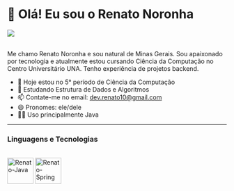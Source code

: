 # 👋 Olá! Eu sou o Renato Noronha 

<div>
  <a href="https://www.linkedin.com/in/renatonoronha/" target="_blank"><img src="https://img.shields.io/badge/LinkedIn-0077B5?style=for-the-badge&logo=linkedin&logoColor=white" target="_blank"></a>
</div>

<br>

Me chamo Renato Noronha e sou natural de Minas Gerais. Sou apaixonado por tecnologia e atualmente estou cursando Ciência da Computação no Centro Universitário UNA. Tenho experiência de projetos backend.

- 👀 Hoje estou no 5° período de Ciência da Computação
- 🌱 Estudando Estrutura de Dados e Algoritmos
- 📫 Contate-me no email: dev.renato10@gmail.com
- 😄 Pronomes: ele/dele
- 👨‍💻 Uso principalmente Java
 
---

### Linguagens e Tecnologias

<div style="display: inline_block"><br>
  <img align="center" alt="Renato-Java" title="Java" height="60" width="60" src="https://cdn.jsdelivr.net/gh/devicons/devicon@latest/icons/java/java-original.svg" />
  <img align="center" alt="Renato-Spring" title="Spring" height="60" width="60" src="https://cdn.jsdelivr.net/gh/devicons/devicon@latest/icons/spring/spring-original.svg" />
</div>
